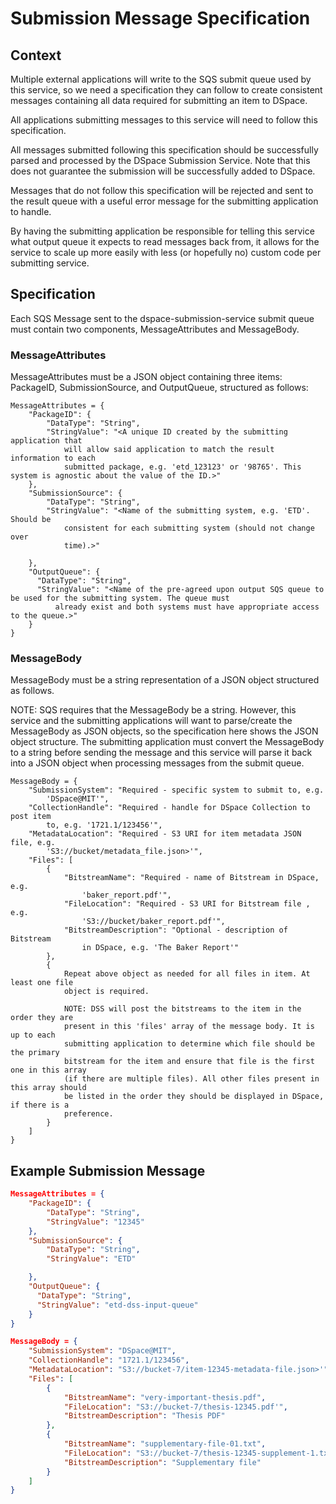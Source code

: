 # Submission Message Specification

## Context

Multiple external applications will write to the SQS submit queue used by this
service, so we need a specification they can follow to create consistent
messages containing all data required for submitting an item to DSpace.

All applications submitting messages to this service will need to follow this specification.

All messages submitted following this specification should be successfully parsed and processed by the DSpace Submission Service. Note that this does not guarantee the submission will be successfully added to DSpace.

Messages that do not follow this specification will be rejected and sent to the result queue with a useful error message for the submitting application to handle.

By having the submitting application be responsible for telling this service what
output queue it expects to read messages back from, it allows for the service to scale
up more easily with less (or hopefully no) custom code per submitting service.

## Specification

Each SQS Message sent to the dspace-submission-service submit queue must
contain two components, MessageAttributes and MessageBody.

### MessageAttributes

MessageAttributes must be a JSON object containing three items: PackageID,
SubmissionSource, and OutputQueue, structured as follows:

```
MessageAttributes = {
    "PackageID": {
        "DataType": "String",
        "StringValue": "<A unique ID created by the submitting application that
            will allow said application to match the result information to each
            submitted package, e.g. 'etd_123123' or '98765'. This system is agnostic about the value of the ID.>"
    },
    "SubmissionSource": {
        "DataType": "String",
        "StringValue": "<Name of the submitting system, e.g. 'ETD'. Should be
            consistent for each submitting system (should not change over
            time).>"

    },
    "OutputQueue": {
      "DataType": "String",
      "StringValue": "<Name of the pre-agreed upon output SQS queue to be used for the submitting system. The queue must
          already exist and both systems must have appropriate access to the queue.>"
    }
}
```

### MessageBody

MessageBody must be a string representation of a JSON object structured as follows.

NOTE: SQS requires that the MessageBody be a string. However, this service and the
submitting applications will want to parse/create the MessageBody as JSON
objects, so the specification here shows the JSON object structure. The
submitting application must convert the MessageBody to a string before sending
the message and this service will parse it back into a JSON object when
processing messages from the submit queue.

```
MessageBody = {
    "SubmissionSystem": "Required - specific system to submit to, e.g.
        'DSpace@MIT'",
    "CollectionHandle": "Required - handle for DSpace Collection to post item
        to, e.g. '1721.1/123456'",
    "MetadataLocation": "Required - S3 URI for item metadata JSON file, e.g.
        'S3://bucket/metadata_file.json>'",
    "Files": [
        {
            "BitstreamName": "Required - name of Bitstream in DSpace, e.g.
                'baker_report.pdf'",
            "FileLocation": "Required - S3 URI for Bitstream file , e.g.
                'S3://bucket/baker_report.pdf'",
            "BitstreamDescription": "Optional - description of Bitstream
                in DSpace, e.g. 'The Baker Report'"
        },
        {
            Repeat above object as needed for all files in item. At least one file
            object is required.

            NOTE: DSS will post the bitstreams to the item in the order they are
            present in this 'files' array of the message body. It is up to each
            submitting application to determine which file should be the primary
            bitstream for the item and ensure that file is the first one in this array
            (if there are multiple files). All other files present in this array should
            be listed in the order they should be displayed in DSpace, if there is a
            preference.
        }
    ]
}
```

## Example Submission Message

```json
MessageAttributes = {
    "PackageID": {
        "DataType": "String",
        "StringValue": "12345"
    },
    "SubmissionSource": {
        "DataType": "String",
        "StringValue": "ETD"

    },
    "OutputQueue": {
      "DataType": "String",
      "StringValue": "etd-dss-input-queue"
    }
}

MessageBody = {
    "SubmissionSystem": "DSpace@MIT",
    "CollectionHandle": "1721.1/123456",
    "MetadataLocation": "S3://bucket-7/item-12345-metadata-file.json>'",
    "Files": [
        {
            "BitstreamName": "very-important-thesis.pdf",
            "FileLocation": "S3://bucket-7/thesis-12345.pdf'",
            "BitstreamDescription": "Thesis PDF"
        },
        {
            "BitstreamName": "supplementary-file-01.txt",
            "FileLocation": "S3://bucket-7/thesis-12345-supplement-1.txt",
            "BitstreamDescription": "Supplementary file"
        }
    ]
}
```
